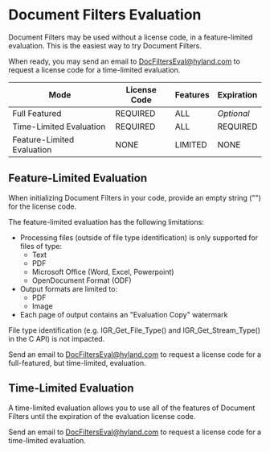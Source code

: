 # Document Filters Evaluation

Document Filters may be used without a license code, in a feature-limited evaluation.  This is the easiest way to try Document Filters.

When ready, you may send an email to DocFiltersEval@hyland.com to request a license code for a time-limited evaluation.

| Mode                       | License Code | Features | Expiration |
| -------------------------- | ------------ | -------- | ---------- |
| Full Featured              | REQUIRED     | ALL      | *Optional* |
| Time-Limited Evaluation    | REQUIRED     | ALL      | REQUIRED   |
| Feature-Limited Evaluation | NONE         | LIMITED  | NONE       |

## Feature-Limited Evaluation

When initializing Document Filters in your code, provide an empty string ("") for the license code.

The feature-limited evaluation has the following limitations:
- Processing files (outside of file type identification) is only supported for files of type:
  - Text
  - PDF
  - Microsoft Office (Word, Excel, Powerpoint)
  - OpenDocument Format (ODF)
- Output formats are limited to:
  - PDF
  - Image
- Each page of output contains an "Evaluation Copy" watermark

File type identification (e.g. IGR_Get_File_Type() and IGR_Get_Stream_Type() in the C API) is not impacted.

Send an email to DocFiltersEval@hyland.com to request a license code for a full-featured, but time-limited, evaluation.

## Time-Limited Evaluation

A time-limited evaluation allows you to use all of the features of Document Filters until the expiration of the evaluation license code.

Send an email to DocFiltersEval@hyland.com to request a license code for a time-limited evaluation.